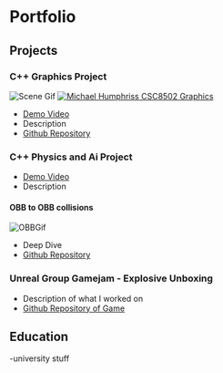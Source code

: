 # Portfolio

## Projects

### C++ Graphics Project
![Scene Gif](docs/assets/MLH_Graphics_HalfTide.gif)
[![Michael Humphriss CSC8502 Graphics](https://img.youtube.com/vi/VIDEO_ID/0.jpg)]([https://www.youtube.com/watch?v=77X5xG5DIFI](https://www.youtube.com/watch?v=77X5xG5DIFI))
- [Demo Video](https://www.youtube.com/watch?v=77X5xG5DIFI)
- Description
- [Github Repository](https://github.com/mlhumphriss/CSC8502-OpenGLGraphics)

### C++ Physics and Ai Project
- [Demo Video](https://www.youtube.com/watch?v=DAe-hkx5NWY)
- Description
#### OBB to OBB collisions
![OBBGif](docs/assets/OBBCubesRocking.gif)
- Deep Dive
- [Github Repository](https://github.com/mlhumphriss/CSC8503-NetworkCodebase)

### Unreal Group Gamejam - Explosive Unboxing
- Description of what I worked on
- [Github Repository of Game](https://github.com/AlfieOnGit/ExplosiveUnboxing)



## Education
-university stuff
